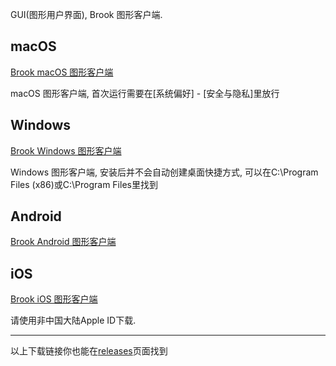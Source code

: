 GUI(图形用户界面), Brook 图形客户端.

## macOS

[Brook macOS 图形客户端](https://github.com/txthinking/brook/releases/download/v20210214/Brook.dmg)

macOS 图形客户端, 首次运行需要在[系统偏好] - [安全与隐私]里放行

## Windows

[Brook Windows 图形客户端](https://github.com/txthinking/brook/releases/download/v20210214/Brook.msi)

Windows 图形客户端, 安装后并不会自动创建桌面快捷方式, 可以在C:\Program Files (x86)或C:\Program Files里找到

## Android

[Brook Android 图形客户端](https://github.com/txthinking/brook/releases/download/v20210214/Brook.apk)

## iOS

[Brook iOS 图形客户端](https://apps.apple.com/us/app/brook-a-cross-platform-proxy/id1216002642)

请使用非中国大陆Apple ID下载.

---

以上下载链接你也能在[releases](https://github.com/txthinking/brook/releases)页面找到

